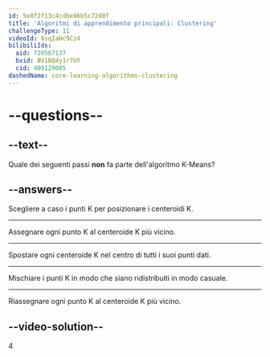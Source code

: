 ```yaml
---
id: 5e8f2f13c4cdbe86b5c72d8f
title: 'Algoritmi di apprendimento principali: Clustering'
challengeType: 11
videoId: 8sqIaHc9Cz4
bilibiliIds:
  aid: 720567137
  bvid: BV1BQ4y1r7UY
  cid: 409129005
dashedName: core-learning-algorithms-clustering
---
```


# --questions--

## --text--

Quale dei seguenti passi **non** fa parte dell'algoritmo K-Means?

## --answers--

Scegliere a caso i punti K per posizionare i centeroidi K.

---

Assegnare ogni punto K al centeroide K più vicino.

---

Spostare ogni centeroide K nel centro di tutti i suoi punti dati.

---

Mischiare i punti K in modo che siano ridistribuiti in modo casuale.

---

Riassegnare ogni punto K al centeroide K più vicino.

## --video-solution--

4

